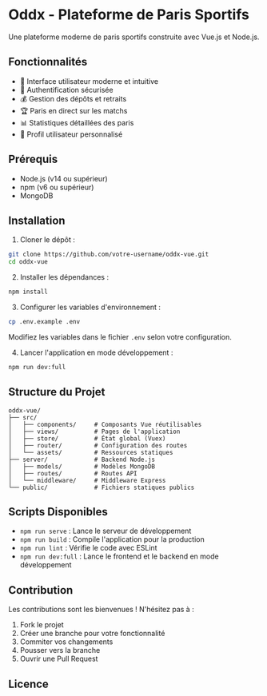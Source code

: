 # Oddx - Plateforme de Paris Sportifs

Une plateforme moderne de paris sportifs construite avec Vue.js et Node.js.

## Fonctionnalités

- 🎯 Interface utilisateur moderne et intuitive
- 🔐 Authentification sécurisée
- 💰 Gestion des dépôts et retraits
- 🏆 Paris en direct sur les matchs
- 📊 Statistiques détaillées des paris
- 👤 Profil utilisateur personnalisé

## Prérequis

- Node.js (v14 ou supérieur)
- npm (v6 ou supérieur)
- MongoDB

## Installation

1. Cloner le dépôt :
```bash
git clone https://github.com/votre-username/oddx-vue.git
cd oddx-vue
```

2. Installer les dépendances :
```bash
npm install
```

3. Configurer les variables d'environnement :
```bash
cp .env.example .env
```
Modifiez les variables dans le fichier `.env` selon votre configuration.

4. Lancer l'application en mode développement :
```bash
npm run dev:full
```

## Structure du Projet

```
oddx-vue/
├── src/
│   ├── components/     # Composants Vue réutilisables
│   ├── views/          # Pages de l'application
│   ├── store/          # État global (Vuex)
│   ├── router/         # Configuration des routes
│   └── assets/         # Ressources statiques
├── server/             # Backend Node.js
│   ├── models/         # Modèles MongoDB
│   ├── routes/         # Routes API
│   └── middleware/     # Middleware Express
└── public/             # Fichiers statiques publics
```

## Scripts Disponibles

- `npm run serve` : Lance le serveur de développement
- `npm run build` : Compile l'application pour la production
- `npm run lint` : Vérifie le code avec ESLint
- `npm run dev:full` : Lance le frontend et le backend en mode développement

## Contribution

Les contributions sont les bienvenues ! N'hésitez pas à :

1. Fork le projet
2. Créer une branche pour votre fonctionnalité
3. Commiter vos changements
4. Pousser vers la branche
5. Ouvrir une Pull Request
## Licence

